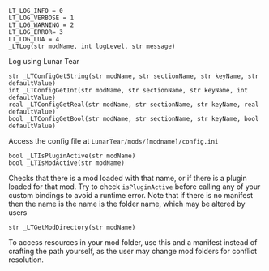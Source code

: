 ```
LT_LOG_INFO = 0
LT_LOG_VERBOSE = 1
LT_LOG_WARNING = 2
LT_LOG_ERROR= 3
LT_LOG_LUA = 4
_LTLog(str modName, int logLevel, str message)
```

Log using Lunar Tear

```
str _LTConfigGetString(str modName, str sectionName, str keyName, str defaultValue)
int _LTConfigGetInt(str modName, str sectionName, str keyName, int defaultValue)
real _LTConfigGetReal(str modName, str sectionName, str keyName, real defaultValue)
bool _LTConfigGetBool(str modName, str sectionName, str keyName, bool defaultValue)
```

Access the config file at `LunarTear/mods/[modname]/config.ini`

```
bool _LTIsPluginActive(str modName)
bool _LTIsModActive(str modName)
```

Checks that there is a mod loaded with that name, or if there is a plugin loaded for that mod. Try to check `isPluginActive` before calling any of your custom bindings to avoid a runtime error. Note that if there is no manifest then the name is the name is the folder name, which may be altered by users

```
str _LTGetModDirectory(str modName)
```

To access resources in your mod folder, use this and a manifest instead of crafting the path yourself, as the user may change mod folders for conflict resolution.

